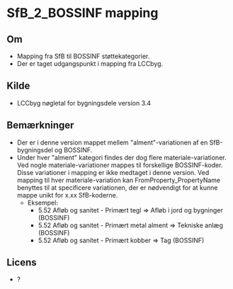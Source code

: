 # SfB_2_BOSSINF mapping

## Om
- Mapping fra SfB til BOSSINF støttekategorier.
- Der er taget udgangspunkt i mapping fra LCCbyg.

## Kilde
- LCCbyg nøgletal for bygningsdele version 3.4

## Bemærkninger
- Der er i denne version mappet mellem "alment"-variationen af en SfB-bygningsdel og BOSSINF.
- Under hver "alment" kategori findes der dog flere materiale-variationer. Ved nogle materiale-variationer mappes til forskellige BOSSINF-koder. Disse variationer i mapping er ikke medtaget i denne version. Ved mapping til hver materiale-variation kan FromProperty_PropertyName benyttes til at specificere variationen, der er nødvendigt for at kunne mappe unikt for x.xx SfB-koderne.
  - Eksempel:
    - 5.52 Afløb og sanitet - Primært tegl => Afløb i jord og bygninger (BOSSINF)
    - 5.52 Afløb og sanitet - Primært metal alment => Tekniske anlæg (BOSSINF)
    - 5.52 Afløb og sanitet - Primært kobber => Tag (BOSSINF)

## Licens
- ?
